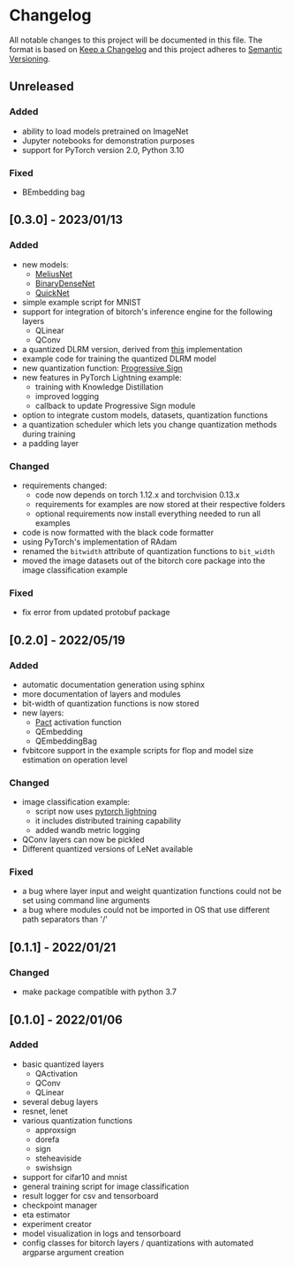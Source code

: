 # Changelog

All notable changes to this project will be documented in this file.
The format is based on [Keep a Changelog](http://keepachangelog.com/)
and this project adheres to [Semantic Versioning](http://semver.org/).

## Unreleased

### Added

- ability to load models pretrained on ImageNet
- Jupyter notebooks for demonstration purposes
- support for PyTorch version 2.0, Python 3.10

### Fixed

- BEmbedding bag

## [0.3.0] - 2023/01/13

### Added

- new models:
  - [MeliusNet](bitorch/models/meliusnet.py)
  - [BinaryDenseNet](bitorch/models/densenet.py)
  - [QuickNet](bitorch/models/quicknet.py)
- simple example script for MNIST
- support for integration of bitorch's inference engine for the following layers
  - QLinear
  - QConv
- a quantized DLRM version, derived from [this](https://github.com/facebookresearch/dlrm) implementation
- example code for training the quantized DLRM model
- new quantization function: [Progressive Sign](bitorch/quantizations/progressive_sign.py)
- new features in PyTorch Lightning example:
  - training with Knowledge Distillation
  - improved logging
  - callback to update Progressive Sign module
- option to integrate custom models, datasets, quantization functions
- a quantization scheduler which lets you change quantization methods during training
- a padding layer

### Changed

- requirements changed:
  - code now depends on torch 1.12.x and torchvision 0.13.x
  - requirements for examples are now stored at their respective folders
  - optional requirements now install everything needed to run all examples
- code is now formatted with the black code formatter
- using PyTorch's implementation of RAdam
- renamed the `bitwidth` attribute of quantization functions to `bit_width`
- moved the image datasets out of the bitorch core package into the image classification example

### Fixed

- fix error from updated protobuf package

## [0.2.0] - 2022/05/19

### Added

- automatic documentation generation using sphinx
- more documentation of layers and modules
- bit-width of quantization functions is now stored
- new layers:
  - [Pact](https://arxiv.org/abs/1805.06085) activation function
  - QEmbedding
  - QEmbeddingBag
- fvbitcore support in the example scripts for flop and model size estimation on operation level

### Changed

- image classification example:
  - script now uses [pytorch lightning](https://www.pytorchlightning.ai/)
  - it includes distributed training capability
  - added wandb metric logging
- QConv layers can now be pickled
- Different quantized versions of LeNet available

### Fixed

- a bug where layer input and weight quantization functions could not be set using command line arguments
- a bug where modules could not be imported in OS that use different path separators than '/'

## [0.1.1] - 2022/01/21

### Changed

- make package compatible with python 3.7

## [0.1.0] - 2022/01/06

### Added

- basic quantized layers
  - QActivation
  - QConv
  - QLinear
- several debug layers
- resnet, lenet
- various quantization functions
  - approxsign
  - dorefa
  - sign
  - steheaviside
  - swishsign
- support for cifar10 and mnist
- general training script for image classification
- result logger for csv and tensorboard
- checkpoint manager
- eta estimator
- experiment creator
- model visualization in logs and tensorboard
- config classes for bitorch layers / quantizations with automated argparse argument creation
